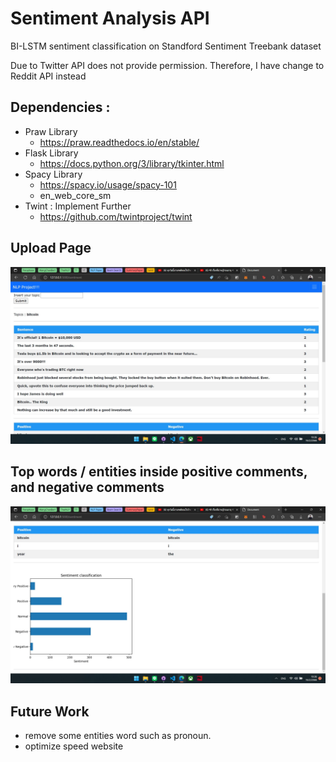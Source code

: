 # Sentiment Analysis API
BI-LSTM sentiment classification on Standford Sentiment Treebank dataset

Due to Twitter API does not provide permission. Therefore, I have change to Reddit API instead

## Dependencies :
- Praw Library
    - https://praw.readthedocs.io/en/stable/
- Flask Library
    - https://docs.python.org/3/library/tkinter.html
- Spacy Library
    - https://spacy.io/usage/spacy-101
    - en_web_core_sm 
- Twint : Implement Further
    - https://github.com/twintproject/twint
    
## Upload Page
<img src = "./figures/01 - Classification.jpg" width=800>

## Top words / entities inside positive comments, and negative comments
<img src = "./figures/02 - FrequentWord.jpg" width=800>

## Future Work
- remove some entities word such as pronoun.
- optimize speed website
